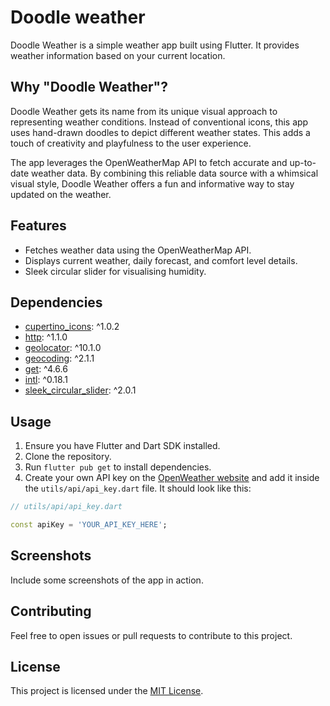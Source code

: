 # Doodle weather

Doodle Weather is a simple weather app built using Flutter. It provides weather information based on your current location.

## **Why "Doodle Weather"?**

Doodle Weather gets its name from its unique visual approach to representing weather conditions. Instead of conventional icons, this app uses hand-drawn doodles to depict different weather states. This adds a touch of creativity and playfulness to the user experience.

The app leverages the OpenWeatherMap API to fetch accurate and up-to-date weather data. By combining this reliable data source with a whimsical visual style, Doodle Weather offers a fun and informative way to stay updated on the weather.

## **Features**

- Fetches weather data using the OpenWeatherMap API.
- Displays current weather, daily forecast, and comfort level details.
- Sleek circular slider for visualising humidity.

## **Dependencies**

- [cupertino_icons](https://pub.dev/packages/cupertino_icons): ^1.0.2
- [http](https://pub.dev/packages/http): ^1.1.0
- [geolocator](https://pub.dev/packages/geolocator): ^10.1.0
- [geocoding](https://pub.dev/packages/geocoding): ^2.1.1
- [get](https://pub.dev/packages/get): ^4.6.6
- [intl](https://pub.dev/packages/intl): ^0.18.1
- [sleek_circular_slider](https://pub.dev/packages/sleek_circular_slider): ^2.0.1

## **Usage**

1. Ensure you have Flutter and Dart SDK installed.
2. Clone the repository.
3. Run `flutter pub get` to install dependencies.
4. Create your own API key on the [OpenWeather website](https://openweathermap.org/) and add it inside the `utils/api/api_key.dart` file. It should look like this:

```dart
// utils/api/api_key.dart

const apiKey = 'YOUR_API_KEY_HERE';
```

## **Screenshots**

Include some screenshots of the app in action.

## **Contributing**

Feel free to open issues or pull requests to contribute to this project.

## **License**

This project is licensed under the [MIT License](https://chat.openai.com/c/LICENSE).
